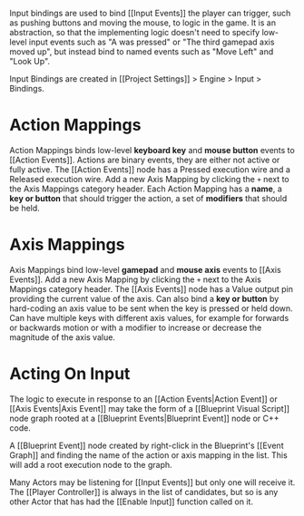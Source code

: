 Input bindings are used to bind [[Input Events]] the player can trigger, such as pushing buttons and moving the mouse, to logic in the game.
It is an abstraction, so that the implementing logic doesn't need to specify low-level input events such as "A was pressed" or "The third gamepad axis moved up", but instead bind to named events such as "Move Left" and "Look Up".

Input Bindings are created in [[Project Settings]] > Engine > Input > Bindings.

# Action Mappings
Action Mappings binds low-level **keyboard key** and **mouse button** events to [[Action Events]].
Actions are binary events, they are either not active or fully active.
The [[Action Events]] node has a Pressed execution wire and a Released execution wire.
Add a new Axis Mapping by clicking the `+` next to the Axis Mappings category header.
Each Action Mapping has a **name**, a **key or button** that should trigger the action, a set of **modifiers** that should be held.

# Axis Mappings
Axis Mappings bind low-level **gamepad** and **mouse axis** events to [[Axis Events]].
Add a new Axis Mapping by clicking the `+` next to the Axis Mappings category header.
The [[Axis Events]] node has a Value output pin providing the current value of the axis.
Can also bind a **key or button** by hard-coding an axis value to be sent when the key is pressed or held down.
Can have multiple keys with different axis values, for example for forwards or backwards motion or with a modifier to increase or decrease the magnitude of the axis value.

# Acting On Input
The logic to execute in response to an [[Action Events|Action Event]] or [[Axis Events|Axis Event]]  may take the form of a [[Blueprint Visual Script]] node graph rooted at a [[Blueprint Events|Blueprint Event]] node or C++ code.

A [[Blueprint Event]] node created by right-click in the Blueprint's [[Event Graph]] and finding the name of the action or axis mapping in the list.
This will add a root execution node to the graph.

Many Actors may be listening for [[Input Events]] but only one will receive it.
The [[Player Controller]] is always in the list of candidates, but so is any other Actor that has had the [[Enable Input]] function called on it.
